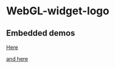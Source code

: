 # WebGL-widget-logo
## Embedded demos

[Here](https://carlbateman.github.io/WebGL-widget-logo/site-twenty/)

[and here](https://carlbateman.github.io/WebGL-widget-logo/site-striped/)
